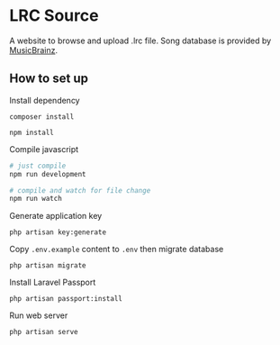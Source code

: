 # LRC Source
A website to browse and upload .lrc file. Song database is provided by [MusicBrainz](https://musicbrainz.org).

## How to set up
Install dependency
```
composer install

npm install
```

Compile javascript
```bash
# just compile
npm run development

# compile and watch for file change
npm run watch
```

Generate application key
```
php artisan key:generate
```

Copy `.env.example` content to `.env` then migrate database
```
php artisan migrate
```

Install Laravel Passport
```
php artisan passport:install
```

Run web server
```
php artisan serve
```